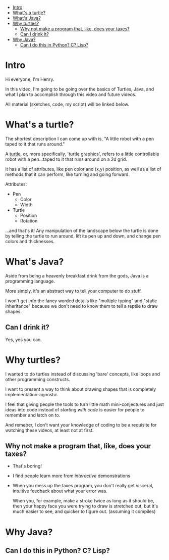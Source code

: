 <!-- TOC depthFrom:1 depthTo:6 withLinks:1 updateOnSave:1 orderedList:0 -->

- [Intro](#intro)
- [What's a turtle?](#whats-a-turtle)
- [What's Java?](#whats-java)
- [Why turtles?](#why-turtles)
	- [Why not make a program that, like, does your taxes?](#why-not-make-a-program-that-like-does-your-taxes)
	- [Can I drink it?](#can-i-drink-it)
- [Why Java?](#why-java)
	- [Can I do this in Python? C? Lisp?](#can-i-do-this-in-python-c-lisp)

<!-- /TOC -->
# Intro

Hi everyone, I'm Henry.

In this video, I'm going to be going over the basics of Turtles, Java, and what
I plan to accomplish through this video and future videos.

All material (sketches, code, my script) will be linked below.

# What's a turtle?

The shortest description I can come up with is, "A little robot with a pen taped
to it that runs around."

A [turtle](https://en.wikipedia.org/wiki/Turtle_graphics), or, more
specifically, 'turtle graphics', refers to a little controllable robot with a
pen...taped to it that runs around on a 2d grid.

It has a list of attributes, like pen color and (x,y) position, as well as a
list of methods that it can perform, like turning and going forward.

Attributes:
- Pen
  - Color
  - Width
- Turtle
  - Position
  - Rotation

...and that's it! Any manipulation of the landscape below the turtle is done by
telling the turtle to run around, lift its pen up and down, and change pen
colors and thicknesses.

# What's Java?

Aside from being a heavenly breakfast drink from the gods, Java is a programming
language.

More simply, it's an abstract way to tell your computer to do stuff.

I won't get info the fancy worded details like "multiple typing" and "static
inheritance" because we don't need to know them to tell a reptile to draw
shapes.

## Can I drink it?

Yes, yes you can.

# Why turtles?

I wanted to do turtles instead of discussing 'bare' concepts, like loops and
other programming constructs.

I want to present a way to think about drawing shapes that is completely
implementation-agnostic.

I feel that giving people the tools to turn little math mini-conjectures and
just ideas into code instead of *starting with code* is easier for people to
remember and latch on to.

And remeber, I don't want your knowledge of coding to be a requisite for
watching these videos, at least not at first.

## Why not make a program that, like, does your taxes?

- That's boring!
- I find people learn more from _interactive_ demonstrations
- When you mess up the taxes program, you don't really get visceral, intuitive 
  feedback about what your error was.

  When you, for example, make a stroke twice as long as it should be, then your
  happy face you were trying to draw is stretched out, but it's much easier to
  see, and quicker to figure out. (assuming it compiles)
  
# Why Java?

## Can I do this in Python? C? Lisp?
